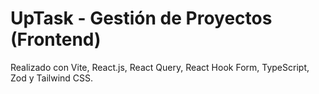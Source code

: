 # UpTask - Gestión de Proyectos (Frontend)

Realizado con Vite, React.js, React Query, React Hook Form, TypeScript, Zod y Tailwind CSS.
